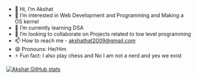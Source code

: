 - 👋 Hi, I’m Akshat 
- 👀 I’m interested in Web Development and Programming and Making a OS kernel
- 🌱 I’m currently learning DSA
- 💞️ I’m looking to collaborate on Projects related to low level programming
- 📫 How to reach me - akshathat2009@gmail.com
- 😄 Pronouns: He/Him
- ⚡ Fun fact: I also play chess and No I am not a nerd and yes we exist



[![Akshat GitHub stats](https://github-readme-stats.vercel.app/api?username=Akshatoff&show_icons=true&theme=radical)](https://github.com/anuraghazra/github-readme-stats)
